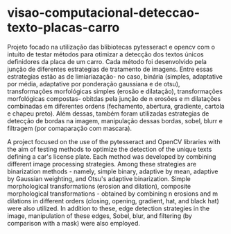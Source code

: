 # visao-computacional-deteccao-texto-placas-carro

Projeto focado na utilização das blibiotecas pytesseract e opencv com o intuito de testar métodos para otimizar a detecção dos textos únicos definidores da placa de um carro. Cada método foi desenvolvido pela junção de diferentes estrategias de tratamento de imagens. Entre essas estrategias estão as de limiariazação- no caso, binária (simples, adaptative por média, adaptative por ponderação gaussiana e de otsu), transformações morfológicas simples (erosão e dilatação), transformações morfológicas compostas- obitdas pela junção de n erosões e m dilatações combinadas em diferentes ordens (fechamento, abertura, gradiente, cartola e chapeu preto). Além dessas, também foram utilizadas estrategias de detecção de bordas na imagem, manipulação dessas bordas, sobel, blurr e filtragem (por comaparação com mascara).

A project focused on the use of the pytesseract and OpenCV libraries with the aim of testing methods to optimize the detection of the unique texts defining a car's license plate. Each method was developed by combining different image processing strategies. Among these strategies are binarization methods - namely, simple binary, adaptive by mean, adaptive by Gaussian weighting, and Otsu's adaptive binarization. Simple morphological transformations (erosion and dilation), composite morphological transformations - obtained by combining n erosions and m dilations in different orders (closing, opening, gradient, hat, and black hat) were also utilized. In addition to these, edge detection strategies in the image, manipulation of these edges, Sobel, blur, and filtering (by comparison with a mask) were also employed.

